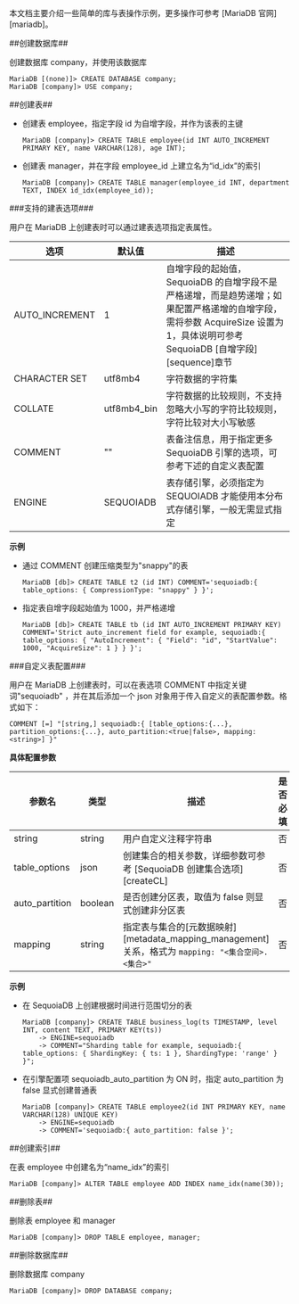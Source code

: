 [^_^]:
    MariaDB 实例-库与表操作

本文档主要介绍一些简单的库与表操作示例，更多操作可参考 [MariaDB 官网][mariadb]。

##创建数据库##

创建数据库 company，并使用该数据库

```lang-sql
MariaDB [(none)]> CREATE DATABASE company;
MariaDB [company]> USE company;
```

##创建表##

- 创建表 employee，指定字段 id 为自增字段，并作为该表的主键

    ```lang-sql
    MariaDB [company]> CREATE TABLE employee(id INT AUTO_INCREMENT PRIMARY KEY, name VARCHAR(128), age INT);
    ```

- 创建表 manager，并在字段 employee_id 上建立名为“id_idx”的索引

    ```lang-sql
    MariaDB [company]> CREATE TABLE manager(employee_id INT, department TEXT, INDEX id_idx(employee_id));
    ```

###支持的建表选项###

用户在 MariaDB 上创建表时可以通过建表选项指定表属性。

| 选项 | 默认值 | 描述 |
| ---- | ------ | ---- |
| AUTO_INCREMENT | 1 | 自增字段的起始值，SequoiaDB 的自增字段不是严格递增，而是趋势递增；如果配置严格递增的自增字段，需将参数 AcquireSize 设置为 1，具体说明可参考 SequoiaDB [自增字段][sequence]章节 |
| CHARACTER SET | utf8mb4 | 字符数据的字符集 |
| COLLATE | utf8mb4_bin | 字符数据的比较规则，不支持忽略大小写的字符比较规则，字符比较对大小写敏感 |
| COMMENT | "" | 表备注信息，用于指定更多 SequoiaDB 引擎的选项，可参考下述的自定义表配置 |
| ENGINE | SEQUOIADB | 表存储引擎，必须指定为 SEQUOIADB 才能使用本分布式存储引擎，一般无需显式指定 |

**示例**

- 通过 COMMENT 创建压缩类型为"snappy"的表

    ```lang-sql
    MariaDB [db]> CREATE TABLE t2 (id INT) COMMENT='sequoiadb:{ table_options: { CompressionType: "snappy" } }';
    ```

- 指定表自增字段起始值为 1000，并严格递增

    ```lang-sql
    MariaDB [db]> CREATE TABLE tb (id INT AUTO_INCREMENT PRIMARY KEY) COMMENT='Strict auto_increment field for example, sequoiadb:{ table_options: { "AutoIncrement": { "Field": "id", "StartValue": 1000, "AcquireSize": 1 } } }';
    ```

###自定义表配置###

用户在 MariaDB 上创建表时，可以在表选项 COMMENT 中指定关键词"sequoiadb" ，并在其后添加一个 json 对象用于传入自定义的表配置参数。格式如下：

```lang-ini
COMMENT [=] "[string,] sequoiadb:{ [table_options:{...}, partition_options:{...}, auto_partition:<true|false>, mapping:<string>] }"
```

**具体配置参数**

| 参数名 | 类型 | 描述 | 是否必填 |
| ------ | --- | ------ | ------ |
| string | string |用户自定义注释字符串 | 否 |
| table_options | json | 创建集合的相关参数，详细参数可参考 [SequoiaDB 创建集合选项][createCL]| 否 |
| auto_partition | boolean | 是否创建分区表，取值为 false 则显式创建非分区表| 否 |
| mapping | string | 指定表与集合的[元数据映射][metadata_mapping_management]关系，格式为 `mapping: "<集合空间>.<集合>"`| 否 |

**示例**

- 在 SequoiaDB 上创建根据时间进行范围切分的表

    ```lang-sql
    MariaDB [company]> CREATE TABLE business_log(ts TIMESTAMP, level INT, content TEXT, PRIMARY KEY(ts))
        -> ENGINE=sequoiadb
        -> COMMENT="Sharding table for example, sequoiadb:{ table_options: { ShardingKey: { ts: 1 }, ShardingType: 'range' } }";
    ```

- 在引擎配置项 sequoiadb_auto_partition 为 ON 时，指定 auto_partition 为 false 显式创建普通表

    ```lang-sql
    MariaDB [company]> CREATE TABLE employee2(id INT PRIMARY KEY, name VARCHAR(128) UNIQUE KEY)
        -> ENGINE=sequoiadb 
        -> COMMENT='sequoiadb:{ auto_partition: false }';
    ```

##创建索引##

在表 employee 中创建名为“name_idx”的索引

```lang-sql
MariaDB [company]> ALTER TABLE employee ADD INDEX name_idx(name(30));
```

##删除表##

删除表 employee 和 manager

```lang-sql
MariaDB [company]> DROP TABLE employee, manager;
```

##删除数据库##

删除数据库 company

```lang-sql
MariaDB [company]> DROP DATABASE company;
```



[^_^]:
     本文使用的所有引用和链接
[config]:manual/Database_Instance/Relational_Instance/MariaDB_Instance/Operation/config.md
[mariadb]:https://mariadb.com/kb/en/documentation/
[sequence]:manual/Distributed_Engine/Architecture/Data_Model/sequence.md
[createCL]:manual/Manual/Sequoiadb_Command/SdbCS/createCL.md
[sdbpasswd]:manual/Distributed_Engine/Maintainance/Mgmt_Tools/sdbpasswd.md#引擎配置
[metadata_mapping_management]:Database_Instance/Relational_Instance/MariaDB_Instance/Maintainance/metadata_mapping_management.md